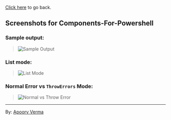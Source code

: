 [Click here](../readme.md) to go back.

## Screenshots for **Components-For-Powershell**
### Sample output:
> ![Sample Output](https://cloud.githubusercontent.com/assets/5303018/19421235/faea34dc-93c9-11e6-9520-8c613052f603.png)

### List mode:
> ![List Mode](https://cloud.githubusercontent.com/assets/5303018/19421265/c13af176-93ca-11e6-81bb-a19c20c27ecf.png)

### Normal Error vs `ThrowErrors` Mode:
> ![Normal vs Throw Error](https://cloud.githubusercontent.com/assets/5303018/19421280/1d8081ee-93cb-11e6-9ea4-d5751ff6055a.png)

---
By: [Apoorv Verma](https://github.com/avdaredevil)
